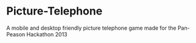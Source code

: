 Picture-Telephone
=================

A mobile and desktop friendly picture telephone game made for the Pan-Peason Hackathon 2013
